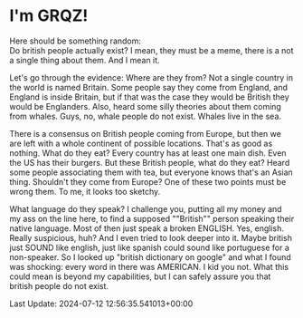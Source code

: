 # I'm GRQZ!
Here should be something random:  
Do british people actually exist? I mean, they must be a meme, there is a not a single thing about them. And I mean it.

Let's go through the evidence: Where are they from? Not a single country in the world is named Britain. Some people say they come from England, and England is inside Britain, but if that was the case they would be British they would be Englanders. Also, heard some silly theories about them coming from whales. Guys, no, whale people do not exist. Whales live in the sea.

There is a consensus on British people coming from Europe, but then we are left with a whole continent of possible locations. That's as good as nothing. What do they eat? Every country has at least one main dish. Even the US has their burgers. But these British people, what do they eat? Heard some people associating them with tea, but everyone knows that's an Asian thing. Shouldn't they come from Europe? One of these two points must be wrong them. To me, it looks too sketchy.

What language do they speak? I challenge you, putting all my money and my ass on the line here, to find a supposed ""British"" person speaking their native language. Most of then just speak a broken ENGLISH. Yes, english. Really suspicious, huh? And I even tried to look deeper into it. Maybe british just SOUND like english, just like spanish could sound like portuguese for a non-speaker. So I looked up "british dictionary on google" and what I found was shocking: every word in there was AMERICAN. I kid you not. What this could mean is beyond my capabilities, but I can safely assure you that british people do not exist.


Last Update: 2024-07-12 12:56:35.541013+00:00
